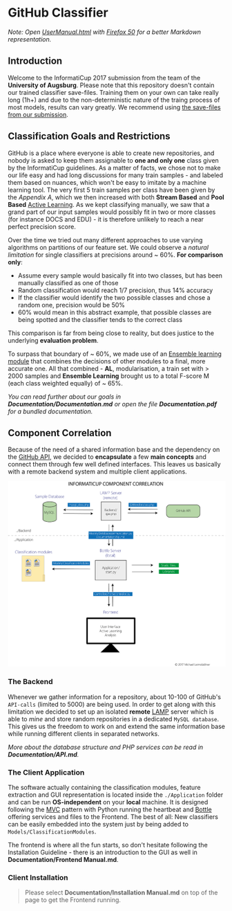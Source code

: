 # GitHub Classifier

_Note: Open [UserManual.html](UserManual.html) with [Firefox 50](https://ftp.mozilla.org/pub/firefox/releases/50.1.0/) for a better Markdown representation._


## Introduction

Welcome to the InformatiCup 2017 submission from the team of the **University of Augsburg**.
Please note that this repository doesn't contain our trained classifier save-files. Training them on your own can take really long (1h+) 
and due to the non-deterministic nature of the traing process of most models, results can vary greatly. We recommend using [the save-files from our submission](https://drive.google.com/drive/folders/0B3nBoE608aQyaG9iZkk0UFFpSm8).


## Classification Goals and Restrictions

GitHub is a place where everyone is able to create new repositories, and nobody is asked to keep them assignable to **one and only one** class given by the InformatiCup guidelines. As a matter of facts, we chose not to make our life easy and had long discussions for many train samples - and labeled them based on nuances, which won't be easy to imitate by a machine learning tool. The very first 5 train samples per class have been given by the _Appendix A_, which we then increased with both **Stream Based** and **Pool Based** [Active Learning](https://en.wikipedia.org/wiki/Active_learning_(machine_learning)). As we kept classifying manually, we saw that a grand part of our input samples would possibly fit in two or more classes (for instance DOCS and EDU) - it is therefore unlikely to reach a near perfect precision score.

Over the time we tried out many different approaches to use varying algorithms on partitions of our feature set. We could observe a _natural limitation_ for single classifiers at precisions around ~ 60%. **For comparison only**:

* Assume every sample would basically fit into two classes, but has been manually classified as one of those
* Random classification would reach 1/7 precision, thus 14% accuracy
* If the classifier would identify the two possible classes and chose a random one, precision would be 50%
* 60% would mean in this abstract example, that possible classes are being spotted and the classifier tends to the correct class

This comparison is far from being close to reality, but does justice to the underlying **evaluation problem**.

To surpass that boundary of ~ 60%, we made use of an [Ensemble learning module](https://en.wikipedia.org/wiki/Ensemble_learning) that combines the decisions of other modules to a final, more accurate one. All that combined - **AL**, modularisation, a train set with > 2000 samples and **Ensemble Learning** brought us to a total F-score M (each class weighted equally) of ~ 65%.

_You can read further about our goals in **Documentation/Documentation.md** or open the file **Documentation.pdf** for a bundled documentation._

## Component Correlation

Because of the need of a shared information base and the dependency on the [GitHub API](https://developer.github.com/v3/), we decided to **encapsulate** a few **main concepts** and connect them through few well defined interfaces. This leaves us basically with a remote backend system and multiple client applications.

<img src="/Documentation/component_correlation.png">

### The Backend

Whenever we gather information for a repository, about 10-100 of GitHub's `API-calls` (limited to 5000) are being used. In order to get along with this limitation we decided to set up an isolated **remote** [LAMP](https://en.wikipedia.org/wiki/LAMP_(software_bundle)) server which is able to _mine_ and store random repositories in a dedicated `MySQL database`. This gives us the freedom to work on and extend the same information base while running different clients in separated networks.

_More about the database structure and PHP services can be read in **Documentation/API.md**._

### The Client Application

The software actually containing the classification modules, feature extraction and GUI representation is located inside the  `./Application` folder and can be run **OS-independent** on your **local** machine. It is designed following the [MVC](https://en.wikipedia.org/wiki/Model%E2%80%93view%E2%80%93controller) pattern with Python running the heartbeat and [Bottle](https://en.wikipedia.org/wiki/Bottle_(web_framework)) offering services and files to the Frontend. The best of all: New classifiers can be easily embedded into the system just by being added to `Models/ClassificationModules`.

The frontend is where all the fun starts, so don't hesitate following the Installation Guideline - there is an introduction to the GUI as well in **Documentation/Frontend Manual.md**.

### Client Installation

> Please select **Documentation/Installation Manual.md** on top of the page to get the Frontend running.
